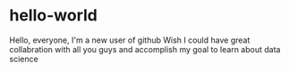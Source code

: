 # hello-world

Hello, everyone, I'm a new user of github
Wish I could have great collabration with all you guys and accomplish my goal to learn about data science
